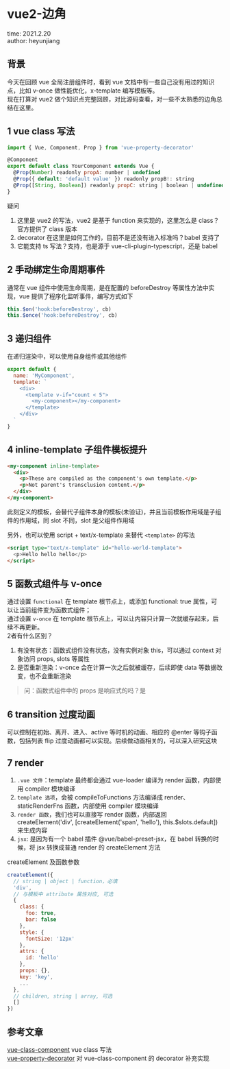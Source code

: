# vue2-边角

time: 2021.2.20  
author: heyunjiang

## 背景

今天在回顾 vue 全局注册组件时，看到 vue 文档中有一些自己没有用过的知识点，比如 v-once 做性能优化，x-template 编写模板等。  
现在打算对 vue2 做个知识点完整回顾，对比源码查看，对一些不太熟悉的边角总结在这里。

## 1 vue class 写法

```javascript
import { Vue, Component, Prop } from 'vue-property-decorator'

@Component
export default class YourComponent extends Vue {
  @Prop(Number) readonly propA: number | undefined
  @Prop({ default: 'default value' }) readonly propB!: string
  @Prop([String, Boolean]) readonly propC: string | boolean | undefined
}
```

疑问  
1. 这里是 vue2 的写法，vue2 是基于 function 来实现的，这里怎么是 class？官方提供了 class 版本
2. decorator 在这里是如何工作的，目前不是还没有进入标准吗？babel 支持了
3. 它能支持 ts 写法？支持，也是源于 vue-cli-plugin-typescript，还是 babel

## 2 手动绑定生命周期事件

通常在 vue 组件中使用生命周期，是在配置的 beforeDestroy 等属性方法中实现，vue 提供了程序化监听事件，编写方式如下  
```javascript
this.$on('hook:beforeDestroy', cb)
this.$once('hook:beforeDestroy', cb)
```

## 3 递归组件

在递归渲染中，可以使用自身组件或其他组件

```javascript
export default {
  name: 'MyComponent',
  template: `
    <div>
      <template v-if="count < 5">
        <my-component></my-component>
      </template>
    </div>
  `
}
```

## 4 inline-template 子组件模板提升

```html
<my-component inline-template>
  <div>
    <p>These are compiled as the component's own template.</p>
    <p>Not parent's transclusion content.</p>
  </div>
</my-component>
```

此刻定义的模板，会替代子组件本身的模板(未验证)，并且当前模板作用域是子组件的作用域，同 slot 不同，slot 是父组件作用域

另外，也可以使用 script + text/x-template 来替代 `<template>` 的写法

```html
<script type="text/x-template" id="hello-world-template">
  <p>Hello hello hello</p>
</script>
```

## 5 函数式组件与 v-once

通过设置 `functional` 在 template 根节点上，或添加 functional: true 属性，可以让当前组件变为函数式组件；  
通过设置 `v-once` 在 template 根节点上，可以让内容只计算一次就缓存起来，后续不再更新。  
2者有什么区别？  
1. 有没有状态：函数式组件没有状态，没有实例对象 this，可以通过 context 对象访问 props, slots 等属性
2. 是否重新渲染：v-once 会在计算一次之后就被缓存，后续即使 data 等数据改变，也不会重新渲染

> 问：函数式组件中的 props 是响应式的吗？是

## 6 transition 过度动画

可以控制在初始、离开、进入、active 等时机的动画、相应的 @enter 等钩子函数，包括列表 flip 过度动画都可以实现。后续做动画相关的，可以深入研究这块

## 7 render

1. `.vue 文件`：template 最终都会通过 vue-loader 编译为 render 函数，内部使用 compiler 模块编译
2. `template 选项`，会被 compileToFunctions 方法编译成 render、staticRenderFns 函数，内部使用 compiler 模块编译
3. `render 函数`，我们也可以直接写 render 函数，内部返回 createElement('div', [createElement('span', 'hello'), this.$slots.default]) 来生成内容
4. `jsx`: 是因为有一个 babel 插件 @vue/babel-preset-jsx，在 babel 转换的时候，将 jsx 转换成普通 render 的 createElement 方法

createElement 及函数参数  
```javascript
createElement({
  // string | object | function，必填
  'div',
  // 与模板中 attribute 属性对应, 可选
  {
    class: {
      foo: true,
      bar: false
    },
    style: {
      fontSize: '12px'
    },
    attrs: {
      id: 'hello'
    },
    props: {},
    key: 'key',
    ...
  },
  // children, string | array, 可选
  []
})
```

## 参考文章

[vue-class-component](https://class-component.vuejs.org/) vue class 写法  
[vue-property-decorator](https://github.com/kaorun343/vue-property-decorator) 对 vue-class-component 的 decorator 补充实现
